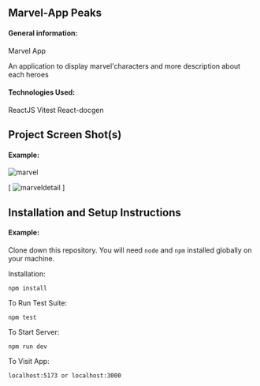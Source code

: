 ## Marvel-App Peaks

#### General information:

Marvel App

An application to display marvel'characters and more description about each
heroes

#### Technologies Used:

ReactJS Vitest React-docgen

## Project Screen Shot(s)

#### Example:

![marvel](https://user-images.githubusercontent.com/62814940/212480454-1fb26a34-d0c7-49cf-9ea6-2145453b27bf.png)

[
![marveldetail](https://user-images.githubusercontent.com/62814940/212480563-6e51be82-1b08-4fab-b6f7-7d9cdcee6231.png)
]

## Installation and Setup Instructions

#### Example:

Clone down this repository. You will need `node` and `npm` installed globally on
your machine.

Installation:

`npm install`

To Run Test Suite:

`npm test`

To Start Server:

`npm run dev`

To Visit App:

`localhost:5173 or localhost:3000`
